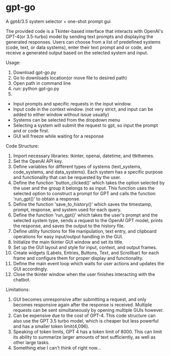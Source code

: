 # gpt-go
A gpt4/3.5 system selector + one-shot prompt gui

The provided code is a Tkinter-based interface that interacts with OpenAI's GPT-4(or 3.5-turbo) model by sending text prompts and displaying the generated responses. 
Users can choose from a list of predefined systems (code, text, or data systems), enter their text prompt and or code, and receive a generated output based on the selected system and input.

Usage:
1. Download gpt-go.py
2. Go to downloads location(or move file to desired path)
3. Open path in command line
4. run: 
python gpt-go.py
5. 
- Input prompts and specific requests in the input window.
- Input code in the context window. (not very strict, and input can be added to either window without issue usually)
- Systems can be selected from the dropdown menu
- Selecting a system will submit the request to gpt, so input the prompt and or code first. 
- GUI will freeze while waiting for a response

Code Structure:
1. Import necessary libraries: tkinter, openai, datetime, and ttkthemes.
2. Set the OpenAI API key.
3. Define variables for different types of systems (text_systems, code_systems, and data_systems). Each system has a specific purpose and functionality that can be requested by the user.
4. Define the function 'button_clicked()' which takes the option selected by the user and the group it belongs to as input. This function uses the selected option to construct a prompt for GPT and calls the function 'run_gpt()' to obtain a response.
5. Define the function 'save_to_history()' which saves the timestamp, prompt, response, and system used for each query.
6. Define the function 'run_gpt()' which takes the user's prompt and the selected system type, sends a request to the OpenAI GPT model, prints the response, and saves the output to the history file.
7. Define utility functions for file manipulation, text entry, and clipboard operations for easy input/output handling in the GUI.
8. Initialize the main tkinter GUI window and set its title.
9. Set up the GUI layout and style for input, context, and output frames.
10. Create widgets (Labels, Entries, Buttons, Text, and Scrollbar) for each frame and configure them for proper display and functionality.
11. Define the main event loop which waits for user actions and updates the GUI accordingly.
12. Close the tkinter window when the user finishes interacting with the chatbot.

Limitations:
1. GUI becomes unresponsive after submitting a request, and only becomes responsive again after the response is received. Multiple requests can be sent simultaneously by opening multiple GUIs however. 
2. Can be expensive due to the cost of GPT-4. This code structure can also use the GPT 3.5 turbo model, which is cheaper but less powerful and has a smaller token limit(4,096).
3. Speaking of token limits, GPT 4 has a token limit of 8000. This can limit its ability to summarize larger amounts of text sufficiently, as well as other large tasks.
4. Something else I can't think of right now...
